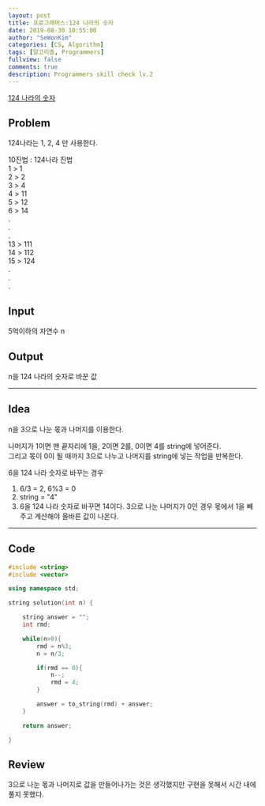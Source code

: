 ```yaml
---
layout: post
title: 프로그래머스:124 나라의 숫자
date: 2019-08-30 10:55:00
author: "SeWonKim"
categories: [CS, Algorithm]
tags: [알고리즘, Programmers]
fullview: false
comments: true
description: Programmers skill check lv.2
---
```


[124 나라의 숫자](https://programmers.co.kr/learn/courses/30/lessons/12899)

## Problem

124나라는 1, 2, 4 만 사용한다.

10진법 : 124나라 진법  
1 > 1  
2 > 2  
3 > 4  
4 > 11  
5 > 12  
6 > 14  
.  
.  
.  
13 > 111  
14 > 112  
15 > 124  
.  
.  
.

## Input

5억이하의 자연수 n

## Output

n을 124 나라의 숫자로 바꾼 값

---

## Idea

n을 3으로 나눈 몫과 나머지를 이용한다.

나머지가 1이면 맨 끝자리에 1을, 2이면 2를, 0이면 4를 string에 넣어준다.  
그리고 몫이 0이 될 때까지 3으로 나누고 나머지를 string에 넣는 작업을 반복한다.

6을 124 나라 숫자로 바꾸는 경우

1. 6/3 = 2, 6%3 = 0
2. string = "4"
3. 6을 124 나라 숫자로 바꾸면 14이다. 3으로 나눈 나머지가 0인 경우 몫에서 1을 빼주고 계산해야 올바른 값이 나온다.

---

## Code

```cpp
#include <string>
#include <vector>

using namespace std;

string solution(int n) {

    string answer = "";
    int rmd;

    while(n>0){
        rmd = n%3;
        n = n/3;

        if(rmd == 0){
            n--;
            rmd = 4;
        }

        answer = to_string(rmd) + answer;
    }

    return answer;

}
```

## Review

3으로 나눈 몫과 나머지로 값을 만들어나가는 것은 생각했지만 구현을 못해서 시간 내에 풀지 못했다.
